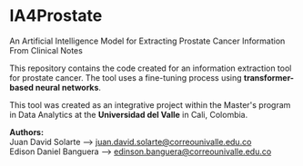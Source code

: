 # IA4Prostate
An Artificial Intelligence Model for Extracting Prostate Cancer Information From Clinical Notes

This repository contains the code created for an information extraction tool for prostate cancer. The tool uses a fine-tuning process using **transformer-based neural networks**.


This tool was created as an integrative project within the Master's program in Data Analytics at the **Universidad del Valle** in Cali, Colombia.

**Authors:** <br>
Juan David Solarte --> juan.david.solarte@correounivalle.edu.co <br>
Edison Daniel Banguera --> edinson.banguera@correounivalle.edu.co
